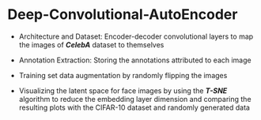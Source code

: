 # Deep-Convolutional-AutoEncoder
* Architecture and Dataset: Encoder-decoder convolutional layers to map the images of ***CelebA*** dataset to themselves

* Annotation Extraction: Storing the annotations attributed to each image

* Training set data augmentation by randomly flipping the images

* Visualizing the latent space for face images by using the ***T-SNE*** algorithm to reduce the embedding layer dimension and comparing the resulting plots with the CIFAR-10 dataset and randomly generated data
